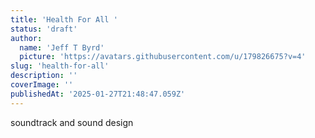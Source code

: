 ```yaml
---
title: 'Health For All '
status: 'draft'
author:
  name: 'Jeff T Byrd'
  picture: 'https://avatars.githubusercontent.com/u/179826675?v=4'
slug: 'health-for-all'
description: ''
coverImage: ''
publishedAt: '2025-01-27T21:48:47.059Z'
---
```


soundtrack and sound design